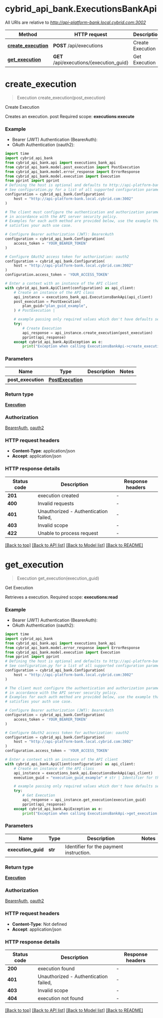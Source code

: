 # cybrid_api_bank.ExecutionsBankApi

All URIs are relative to *http://api-platform-bank.local.cybrid.com:3002*

Method | HTTP request | Description
------------- | ------------- | -------------
[**create_execution**](ExecutionsBankApi.md#create_execution) | **POST** /api/executions | Create Execution
[**get_execution**](ExecutionsBankApi.md#get_execution) | **GET** /api/executions/{execution_guid} | Get Execution


# **create_execution**
> Execution create_execution(post_execution)

Create Execution

Creates an execution.  post  Required scope: **executions:execute**

### Example

* Bearer (JWT) Authentication (BearerAuth):
* OAuth Authentication (oauth2):

```python
import time
import cybrid_api_bank
from cybrid_api_bank.api import executions_bank_api
from cybrid_api_bank.model.post_execution import PostExecution
from cybrid_api_bank.model.error_response import ErrorResponse
from cybrid_api_bank.model.execution import Execution
from pprint import pprint
# Defining the host is optional and defaults to http://api-platform-bank.local.cybrid.com:3002
# See configuration.py for a list of all supported configuration parameters.
configuration = cybrid_api_bank.Configuration(
    host = "http://api-platform-bank.local.cybrid.com:3002"
)

# The client must configure the authentication and authorization parameters
# in accordance with the API server security policy.
# Examples for each auth method are provided below, use the example that
# satisfies your auth use case.

# Configure Bearer authorization (JWT): BearerAuth
configuration = cybrid_api_bank.Configuration(
    access_token = 'YOUR_BEARER_TOKEN'
)

# Configure OAuth2 access token for authorization: oauth2
configuration = cybrid_api_bank.Configuration(
    host = "http://api-platform-bank.local.cybrid.com:3002"
)
configuration.access_token = 'YOUR_ACCESS_TOKEN'

# Enter a context with an instance of the API client
with cybrid_api_bank.ApiClient(configuration) as api_client:
    # Create an instance of the API class
    api_instance = executions_bank_api.ExecutionsBankApi(api_client)
    post_execution = PostExecution(
        plan_guid="plan_guid_example",
    ) # PostExecution | 

    # example passing only required values which don't have defaults set
    try:
        # Create Execution
        api_response = api_instance.create_execution(post_execution)
        pprint(api_response)
    except cybrid_api_bank.ApiException as e:
        print("Exception when calling ExecutionsBankApi->create_execution: %s\n" % e)
```


### Parameters

Name | Type | Description  | Notes
------------- | ------------- | ------------- | -------------
 **post_execution** | [**PostExecution**](PostExecution.md)|  |

### Return type

[**Execution**](Execution.md)

### Authorization

[BearerAuth](../README.md#BearerAuth), [oauth2](../README.md#oauth2)

### HTTP request headers

 - **Content-Type**: application/json
 - **Accept**: application/json


### HTTP response details

| Status code | Description | Response headers |
|-------------|-------------|------------------|
**201** | execution created |  -  |
**400** | Invalid requests |  -  |
**401** | Unauthorized - Authentication failed,  |  -  |
**403** | Invalid scope |  -  |
**422** | Unable to process request |  -  |

[[Back to top]](#) [[Back to API list]](../README.md#documentation-for-api-endpoints) [[Back to Model list]](../README.md#documentation-for-models) [[Back to README]](../README.md)

# **get_execution**
> Execution get_execution(execution_guid)

Get Execution

Retrieves a execution.  Required scope: **executions:read**

### Example

* Bearer (JWT) Authentication (BearerAuth):
* OAuth Authentication (oauth2):

```python
import time
import cybrid_api_bank
from cybrid_api_bank.api import executions_bank_api
from cybrid_api_bank.model.error_response import ErrorResponse
from cybrid_api_bank.model.execution import Execution
from pprint import pprint
# Defining the host is optional and defaults to http://api-platform-bank.local.cybrid.com:3002
# See configuration.py for a list of all supported configuration parameters.
configuration = cybrid_api_bank.Configuration(
    host = "http://api-platform-bank.local.cybrid.com:3002"
)

# The client must configure the authentication and authorization parameters
# in accordance with the API server security policy.
# Examples for each auth method are provided below, use the example that
# satisfies your auth use case.

# Configure Bearer authorization (JWT): BearerAuth
configuration = cybrid_api_bank.Configuration(
    access_token = 'YOUR_BEARER_TOKEN'
)

# Configure OAuth2 access token for authorization: oauth2
configuration = cybrid_api_bank.Configuration(
    host = "http://api-platform-bank.local.cybrid.com:3002"
)
configuration.access_token = 'YOUR_ACCESS_TOKEN'

# Enter a context with an instance of the API client
with cybrid_api_bank.ApiClient(configuration) as api_client:
    # Create an instance of the API class
    api_instance = executions_bank_api.ExecutionsBankApi(api_client)
    execution_guid = "execution_guid_example" # str | Identifier for the payment instruction.

    # example passing only required values which don't have defaults set
    try:
        # Get Execution
        api_response = api_instance.get_execution(execution_guid)
        pprint(api_response)
    except cybrid_api_bank.ApiException as e:
        print("Exception when calling ExecutionsBankApi->get_execution: %s\n" % e)
```


### Parameters

Name | Type | Description  | Notes
------------- | ------------- | ------------- | -------------
 **execution_guid** | **str**| Identifier for the payment instruction. |

### Return type

[**Execution**](Execution.md)

### Authorization

[BearerAuth](../README.md#BearerAuth), [oauth2](../README.md#oauth2)

### HTTP request headers

 - **Content-Type**: Not defined
 - **Accept**: application/json


### HTTP response details

| Status code | Description | Response headers |
|-------------|-------------|------------------|
**200** | execution found |  -  |
**401** | Unauthorized - Authentication failed,  |  -  |
**403** | Invalid scope |  -  |
**404** | execution not found |  -  |

[[Back to top]](#) [[Back to API list]](../README.md#documentation-for-api-endpoints) [[Back to Model list]](../README.md#documentation-for-models) [[Back to README]](../README.md)

